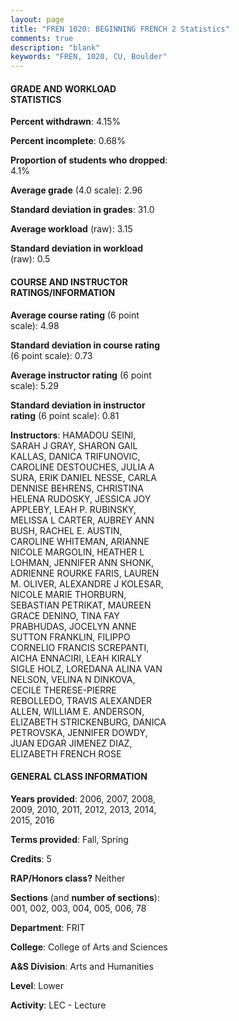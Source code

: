 ```yaml
---
layout: page
title: "FREN 1020: BEGINNING FRENCH 2 Statistics"
comments: true
description: "blank"
keywords: "FREN, 1020, CU, Boulder"
--- 
```

<head>
<script src="https://ajax.googleapis.com/ajax/libs/jquery/2.1.3/jquery.min.js"></script>
<script src="https://dl.dropboxusercontent.com/s/pc42nxpaw1ea4o9/highcharts.js?dl=0"></script>
<!-- <script src="../assets/js/highcharts.js"></script> -->
<style type="text/css">@font-face {
	font-family: "Bebas Neue";
	src: url(https://www.filehosting.org/file/details/544349/BebasNeue%20Regular.otf) format("opentype");
	}
	h1.Bebas { 
		font-family: "Bebas Neue", Verdana, Tahoma;
	}
</style>
</head>
<body>
	<div id="container" style="float: right; width: 45%; height: 88%; margin-left: 2.5%; margin-right: 2.5%;"></div>
	<script language="JavaScript">
		$(document).ready(function() {
		var chart = {type: 'column'};
		var title = {text: 'Grade Distribution'};
		var xAxis = {categories: ['A','B','C','D','F'],crosshair: true};
		var yAxis = {min: 0,title: {text: 'Percentage'}};
		var tooltip = {headerFormat: '<center><b><span style="font-size:20px">{point.key}</span></b></center>',
		               pointFormat: '<td style="padding:0"><b>{point.y:.1f}%</b></td>',
		               footerFormat: '</table>',shared: true,useHTML: true};
		var plotOptions = {column: {pointPadding: 0.0,borderWidth: 0}};  
		var credits = {enabled: false};var series= [{name: 'Percent',data: [35.97,38.27,19.06,3.38,3.31,]}];
		var json = {};
		json.chart = chart;
		json.title = title;
		json.tooltip = tooltip;
		json.xAxis = xAxis;
		json.yAxis = yAxis;  
		json.series = series;
		json.plotOptions = plotOptions;  
		json.credits = credits;
		$('#container').highcharts(json);
	});
	</script>
</body>
			   
#### GRADE AND WORKLOAD STATISTICS

**Percent withdrawn**: 4.15%

**Percent incomplete**: 0.68%

**Proportion of students who dropped**: 4.1%

**Average grade** (4.0 scale): 2.96

**Standard deviation in grades**: 31.0

**Average workload** (raw): 3.15

**Standard deviation in workload** (raw): 0.5

#### COURSE AND INSTRUCTOR RATINGS/INFORMATION

**Average course rating** (6 point scale): 4.98

**Standard deviation in course rating** (6 point scale): 0.73

**Average instructor rating** (6 point scale): 5.29

**Standard deviation in instructor rating** (6 point scale): 0.81

**Instructors**: HAMADOU SEINI, SARAH J GRAY, SHARON GAIL KALLAS, DANICA TRIFUNOVIC, CAROLINE DESTOUCHES, JULIA A SURA, ERIK DANIEL NESSE, CARLA DENNISE BEHRENS, CHRISTINA HELENA RUDOSKY, JESSICA JOY APPLEBY, LEAH P. RUBINSKY, MELISSA L CARTER, AUBREY ANN BUSH, RACHEL E. AUSTIN, CAROLINE WHITEMAN, ARIANNE NICOLE MARGOLIN, HEATHER L LOHMAN, JENNIFER ANN SHONK, ADRIENNE ROURKE FARIS, LAUREN M. OLIVER, ALEXANDRE J KOLESAR, NICOLE MARIE THORBURN, SEBASTIAN PETRIKAT, MAUREEN GRACE DENINO, TINA FAY PRABHUDAS, JOCELYN ANNE SUTTON FRANKLIN, FILIPPO CORNELIO FRANCIS SCREPANTI, AICHA ENNACIRI, LEAH KIRALY SIGLE HOLZ, LOREDANA ALINA VAN NELSON, VELINA N DINKOVA, CECILE THERESE-PIERRE REBOLLEDO, TRAVIS ALEXANDER ALLEN, WILLIAM E. ANDERSON, ELIZABETH STRICKENBURG, DANICA PETROVSKA, JENNIFER DOWDY, JUAN EDGAR JIMENEZ DIAZ, ELIZABETH FRENCH ROSE

#### GENERAL CLASS INFORMATION

**Years provided**: 2006, 2007, 2008, 2009, 2010, 2011, 2012, 2013, 2014, 2015, 2016

**Terms provided**: Fall, Spring

**Credits**: 5

**RAP/Honors class?** Neither

**Sections** (and **number of sections**): 001, 002, 003, 004, 005, 006, 78

**Department**: FRIT

**College**: College of Arts and Sciences

**A&S Division**: Arts and Humanities

**Level**: Lower

**Activity**: LEC - Lecture